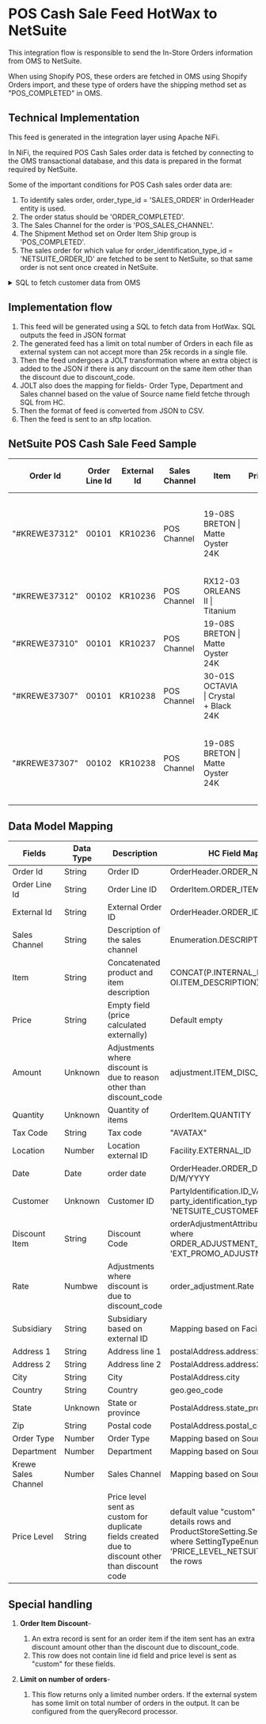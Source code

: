 # POS Cash Sale Feed HotWax to NetSuite

This integration flow is responsible to send the In-Store Orders information from OMS to NetSuite.

When using Shopify POS, these orders are fetched in OMS using Shopify Orders import, and these type of orders have the shipping method set as "POS_COMPLETED" in OMS.

## Technical Implementation

This feed is generated in the integration layer using Apache NiFi. 

In NiFi, the required POS Cash Sales order data is fetched by connecting to the OMS transactional database, and this data is prepared in the format required by NetSuite.

Some of the important conditions for POS Cash sales order data are:
1. To identify sales order, order_type_id = 'SALES_ORDER' in OrderHeader entity is used.
2. The order status should be 'ORDER_COMPLETED'.
3. The Sales Channel for the order is 'POS_SALES_CHANNEL'.
4. The Shipment Method set on Order Item Ship group is 'POS_COMPLETED'.
5. The sales order for which value for order_identification_type_id = 'NETSUITE_ORDER_ID' are fetched to be sent to NetSuite, so that same order is not sent once created in NetSuite.


<details>
  <summary>SQL to fetch customer data from OMS</summary>

``` SQL
SELECT
  oh.order_name AS 'Order Id',
  os.status_datetime,
  oi.order_item_seq_id AS 'Order Line Id',
  oh.order_id AS 'External Id',
  e.description AS 'Sales Channel',
  p.product_type_id AS 'Product Type Id',
  CASE
    WHEN itm_gift_card.integration_type_id = 'NETSUITE_GIFT_CARD' THEN itm_gift_card.mapping_value
    ELSE gid.id_value
    END AS 'Item',
     oi.unit_price AS 'Price',
  adj.item_disc_amount AS 'Item Discount Amount',
  oi.quantity AS 'Quantity',
  'AVATAX' AS 'Tax Code',
  f.external_id AS 'Location',
  DATE_FORMAT(oh.order_date, '%c/%e/%Y') AS 'Date',
  pi.id_value AS 'Customer',
  CASE WHEN EXISTS (
    SELECT
      promo_name
    FROM
      product_promo
    WHERE
      promo_name = adj.discount_code
  ) THEN adj.discount_code WHEN adj.rate IS NOT NULL THEN 'SHOPIFY DISCOUNT' END AS 'Discount Item',
  adj.rate AS 'Rate',
  CASE WHEN f.external_id IN ('376', '415') THEN '5' ELSE '1' END AS 'Subsidiary',
  pa.address1 AS 'Address 1',
  pa.address2 AS 'Address 2',
  pa.city AS 'City',
  g.geo_code AS 'Country',
  pa.state_province_geo_id AS 'State',
  pa.postal_code AS 'Zip',
  CASE
    WHEN order_type.id_value IS NULL THEN e.enum_code
    ELSE order_type.id_value
  END AS 'Order Type',
  department.id_value AS 'Department',
  sales_channel.id_value AS 'Krewe Sales Channel',
  CASE WHEN itm_gift_card.integration_type_id = 'NETSUITE_GIFT_CARD' THEN 'Custom' ELSE (
    SELECT
      setting_value
    FROM
      product_store_setting pss
    WHERE
      setting_type_enum_id = 'PRICE_LEVEL_NETSUITE'
      AND (
        thru_date IS NULL
        OR thru_date > now()
      )
      AND pss.product_store_id = oh.product_store_id
    ORDER BY
      from_date DESC
    LIMIT
      1
  ) END AS 'Price Level',
  (
    SELECT
      id_value
    FROM
      order_identification
    WHERE
      oh.order_id = order_id
      AND order_identification_type_id = 'SHOPIFY_ORD_ID'
      AND (thru_date IS NULL OR thru_date > now()) LIMIT 1
  ) AS "HC Shopify POS Order Id",
  SUBSTRING_INDEX(
    oi_shopify_order_no.id_value,
    '-',
    -1
  )  as "Shopify Order Number"
FROM
  order_header oh
  INNER JOIN order_item oi ON oh.order_id = oi.order_id
  LEFT JOIN product p on oi.product_id = p.product_id
  LEFT JOIN integration_type_mapping itm_gift_card ON p.product_type_id = itm_gift_card.mapping_key
  AND itm_gift_card.integration_type_id = 'NETSUITE_GIFT_CARD'
  LEFT JOIN enumeration e ON e.enum_id = oh.sales_channel_enum_id
  AND e.enum_type_id = 'ORDER_SALES_CHANNEL'
  LEFT JOIN order_identification oid ON oh.order_id = oid.order_id
  AND oid.order_identification_type_id = 'NETSUITE_ORDER_ID' AND (oid.thru_date IS NULL OR oid.thru_date > now())
  JOIN good_identification gid ON gid.product_id = oi.product_id
  and gid.good_Identification_Type_Id = 'NETSUITE_PRODUCT_ID' and (gid.thru_date IS NULL OR gid.thru_date > now())
  INNER JOIN order_item_ship_group_assoc oisga ON oi.order_id = oisga.order_id
  AND oi.order_item_seq_id = oisga.order_item_seq_id
  INNER JOIN order_status os ON oi.order_id = os.order_id
  AND oi.order_item_seq_id = os.order_item_seq_id
  AND oi.status_id = os.status_id
  INNER JOIN order_item_ship_group oisg ON oisga.order_id = oisg.order_id
  AND oisga.ship_group_seq_id = oisg.ship_group_seq_id
  INNER JOIN facility AS f ON oisg.order_facility_id = f.facility_id
  LEFT JOIN facility_contact_mech_purpose fcmp ON fcmp.facility_id = f.facility_id
  AND fcmp.contact_mech_purpose_type_id = 'PRIMARY_LOCATION'
  AND fcmp.thru_date IS NULL
  LEFT JOIN postal_address pa ON pa.contact_mech_id = fcmp.contact_mech_id
  LEFT JOIN geo g ON g.geo_id = pa.country_geo_id
  LEFT JOIN order_role odr ON oh.order_id = odr.order_id
  AND odr.role_type_id = 'BILL_TO_CUSTOMER'
  AND odr.thru_date IS NULL
  INNER JOIN party_identification pi ON odr.party_id = pi.party_id
  AND party_identification_type_id = 'NETSUITE_CUSTOMER_ID'
  LEFT JOIN order_item_assoc oia ON oia.to_order_id = oi.order_id
  AND oia.to_order_item_seq_id = oi.order_item_seq_id
  AND oia.order_item_assoc_type_id = 'KIT_COMPONENT'
  LEFT JOIN(
    SELECT
      ori.order_id 'order_id',
      ori.order_item_seq_id 'order_item_seq_id',
      (
        SELECT
          SUM(oa.amount)
        FROM
          order_adjustment oa
          LEFT JOIN order_adjustment_attribute oaa ON oa.order_adjustment_id = oaa.order_adjustment_id
        WHERE
          oa.order_id = ori.order_id
          AND oa.order_item_seq_id = ori.order_item_seq_id
          AND oa.order_adjustment_type_id IN ('EXT_PROMO_ADJUSTMENT')
          AND oaa.order_adjustment_id IS NULL
      ) 'item_disc_amount',
      (
        SELECT
          GROUP_CONCAT(oaa.attr_value)
        FROM
          order_adjustment oa
          LEFT JOIN order_adjustment_attribute oaa ON oa.order_adjustment_id = oaa.order_adjustment_id
        WHERE
          oa.order_id = ori.order_id
          AND oa.order_item_seq_id = ori.order_item_seq_id
          AND oa.order_adjustment_type_id = 'EXT_PROMO_ADJUSTMENT'
          AND oaa.attr_name = 'discount_code'
      ) 'discount_code',
      (
        SELECT
          SUM(oa.amount)
        FROM
          order_adjustment oa
          JOIN order_adjustment_attribute oaa ON oa.order_adjustment_id = oaa.order_adjustment_id
        WHERE
          oa.order_id = ori.order_id
          AND oa.order_adjustment_type_id = 'EXT_PROMO_ADJUSTMENT'
          AND oaa.attr_name = 'discount_code'
      ) 'rate'
    FROM
      order_item ori
      INNER JOIN order_header orh ON ori.order_id = orh.order_id
    WHERE
      ori.status_id = 'ITEM_COMPLETED'
  ) adj ON oi.order_id = adj.order_id
  AND oi.order_item_seq_id = adj.order_item_seq_id
  LEFT JOIN(
    SELECT
      facility_id,
      id_value
    FROM
      facility_identification
    WHERE
      facility_iden_type_id = 'ORDR_ORGN_DPT'
      AND (
          THRU_DATE IS NULL
          OR THRU_DATE > now()
      )
  ) department ON f.facility_id = department.facility_id
  LEFT JOIN(
    SELECT
      facility_id,
      id_value
    FROM
      facility_identification
    WHERE
      facility_iden_type_id = 'ORDR_ORGN_SLS_CHNL'
      AND (
          THRU_DATE IS NULL
          OR THRU_DATE > now()
      )
  ) sales_channel ON f.facility_id = sales_channel.facility_id
  LEFT JOIN(
      SELECT
        facility_id,
        id_value
      FROM
        facility_identification
      WHERE
        facility_iden_type_id = 'NETSUITE_ORDR_TYPE'
        AND (
            THRU_DATE IS NULL
            OR THRU_DATE > now()
        )
  ) order_type ON f.facility_id = order_type.facility_id
  LEFT JOIN order_identification oi_shopify_order_no ON oi_shopify_order_no.order_id = oh.order_id AND oi_shopify_order_no.order_identification_type_id = 'SHOPIFY_ORD_NAME'
  LEFT JOIN (
    SELECT
        distinct
        oh.order_id
    FROM
        order_header oh
        JOIN order_item oi ON oh.order_id = oi.order_id
    LEFT JOIN good_identification gi ON oi.product_id = gi.product_id
            AND gi.good_identification_type_id = 'NETSUITE_PRODUCT_ID' and (gi.thru_date IS NULL OR gi.thru_date > now())
    WHERE
    good_identification_type_id is null
    AND oh.status_id = 'ORDER_COMPLETED'
    AND oh.order_type_id = 'SALES_ORDER'
    ) AS invalid_orders ON oh.order_id = invalid_orders.order_id
WHERE
  oh.status_id = 'ORDER_COMPLETED'
  AND oia.order_item_assoc_type_id IS NULL
  AND oh.sales_channel_enum_id = 'POS_SALES_CHANNEL'
  AND oisg.shipment_method_type_id = 'POS_COMPLETED'
  AND oh.order_type_id = 'SALES_ORDER'
  AND oid.order_id IS NULL
  AND invalid_orders.order_id IS NULL
order by
  oi.order_id,
  oi.order_item_seq_id
```
</details>

## Implementation flow 
1. This feed will be generated using a SQL to fetch data from HotWax. SQL outputs the feed in JSON format
2. The generated feed has a limit on total number of Orders in each file as external system can not accept more than 25k records in a single file.
3. Then the feed undergoes a JOLT transformation where an extra object is added to the JSON if there is any discount on the same item other than the discount due to discount_code.
4. JOLT also does the mapping for fields- Order Type, Department and Sales channel based on the value of Source name field fetche through SQL from HC.
5. Then the format of feed is converted from JSON to CSV.
6. Then the feed is sent to an sftp location.

## NetSuite POS Cash Sale Feed Sample


   | Order Id        | Order Line Id | External Id   | Sales Channel   | Item                                      | Price | Amount | Quantity | Tax Code | Location           | Date       | Customer | Discount Item     | Rate    | Subsidiary | Address 1             | Address 2 | City            | Country | State | Zip   | Order Type | Department | Krewe Sales Channel | Price Level        | Shopify Order Number | Order Note                                                             |
   | --------------- | ------------- |---------------|-----------------|-------------------------------------------|-------|--------|----------|----------|--------------------| ---------- | -------- | ------------------| ------- |------------| --------------------- | --------- | --------------- | ------- | ----- | ----- | -----------| -----------| --------------------|--------------------|----------------------|------------------------------------------------------------------------|
   | "#KREWE37312"   | 00101         | KR10236       | POS Channel     | 19-08S BRETON &#124; Matte Oyster 24K     |       |        | 1.000000 | AVATAX   | 254                | 9/8/2023   | 5313849  |                   |         | 1          | 1,818 Magazine Street |           | New Orleans     | US      | LA    | 70130 | 6          | 212        | 12                  | Base Price (MSRP)  | 36,167               | New Exchange order @ 2023-12-14 11:27:56 exchange for order KR10236    |
   | "#KREWE37312"   | 00102         | KR10236       | POS Channel     | RX12-03 ORLEANS II &#124; Titanium        |       |        | 1.000000 | AVATAX   | 254                | 9/8/2023   | 5313849  |                   |         | 1          | 1,818 Magazine Street |           | New Orleans     | US      | LA    | 70130 | 6          | 212        | 12                  | Base Price (MSRP)  | 36,179               |                                                                        |
   | "#KREWE37310"   | 00101         | KR10237       | POS Channel     | 19-08S BRETON &#124; Matte Oyster 24K     |       |        | 1.000000 | AVATAX   | 372                | 9/8/2023   | 5313850  |                   |         | 1          | 619 Royal Street      |           | New Orleans     | US      | LA    | 70130 | 6          | 317        | 156                 | Base Price (MSRP)  |                      |                                                                        |
   | "#KREWE37307"   | 00101         | KR10238       | POS Channel     | 30-01S OCTAVIA &#124; Crystal + Black 24K |       |        | 1.000000 | AVATAX   | 376                | 9/8/2023   | 5313849  | SHOPIFY DISCOUNT  | -82.500 | 5          | Gansevoort Street     |           | New York        | US      | NY    | 10014 | 6          | 335        | 144                 | Base Price (MSRP)  | 36,123               |                                                                        |
   | "#KREWE37307"   | 00102         | KR10238       | POS Channel     | 19-08S BRETON &#124; Matte Oyster 24K     |       |        | 1.000000 | AVATAX   | 376                | 9/8/2023   | 5313849  | SHOPIFY DISCOUNT  | -82.500 | 5          | Gansevoort Street     |           | New York        | US      | NY    | 10014 | 6          | 335        | 144                 |                    |                      | New Exchange order @ 2023-12-14 11:27:56 exchange for order KREWE37307 |

## Data Model Mapping
| Fields                        | Data Type | Description                                   | HC Field Mapping                 |
|-------------------------------|-----------|-----------------------------------------------|---------------------------------|
| Order Id                      | String    | Order ID                                      | OrderHeader.ORDER_NAME                    |
| Order Line Id                 | String    | Order Line ID                                 | OrderItem.ORDER_ITEM_SEQ_ID             |
| External Id                   | String    | External Order ID                             | OrderHeader.ORDER_ID                      |
| Sales Channel                 | String    | Description of the sales channel              | Enumeration.DESCRIPTION                    |
| Item                          | String    | Concatenated product and item description     | CONCAT(P.INTERNAL_NAME, OI.ITEM_DESCRIPTION) |
| Price                         | String    | Empty field (price calculated externally)     | Default empty                    |
| Amount          | Unknown   | Adjustments where discount is due to reason other than discount_code | adjustment.ITEM_DISC_AMOUNT             |
| Quantity                      | Unknown   | Quantity of items                             | OrderItem.QUANTITY                      |
| Tax Code                      | String    | Tax code                                      | "AVATAX"                         |
| Location                      | Number    | Location external ID                          | Facility.EXTERNAL_ID                    |
| Date                          | Date      | order date                                    | OrderHeader.ORDER_DATE in format D/M/YYYY |
| Customer                      | Unknown   | Customer ID                                   | PartyIdentification.ID_VALUE  where party_identification_type_id = 'NETSUITE_CUSTOMER_ID'|
| Discount Item                 | String    | Discount Code                                 | orderAdjustmentAttribute.ATTR_VALUE where ORDER_ADJUSTMENT_TYPE_ID = 'EXT_PROMO_ADJUSTMENT'|
| Rate                          | Numbwe    | Adjustments where discount is due to discount_code | order_adjustment.Rate                         |
| Subsidiary                    | String    | Subsidiary based on external ID               | Mapping based on Facility external id        |
| Address 1                     | String    | Address line 1                                | postalAddress.address1                      |
| Address 2                     | String    | Address line 2                                | PostalAddress.address2                      |
| City                          | String    | City                                          | PostalAddress.city                          |
| Country                       | String    | Country                                       | geo.geo_code                       |
| State                         | Unknown   | State or province                             | PostalAddress.state_province_geo_id         |
| Zip                           | String    | Postal code                                   | PostalAddress.postal_code                   |
| Order Type                    | Number    | Order Type                                    | Mapping based on Source           |
| Department                    | Number    | Department                                    | Mapping based on Source Name |
| Krewe Sales Channel           | Number    | Sales Channel                                 | Mapping based on Source   |
| Price Level                   | String    | Price level sent as custom for duplicate fields created due to discount other than discount code| default value "custom" for discount details rows and ProductStoreSetting.SettingValue where SettingTypeEnumId = 'PRICE_LEVEL_NETSUITE' for rest of the rows |


## Special handling
1. **Order Item Discount**- 
    1. An extra record is sent for an order item if the item sent has an extra discount amount other than the discount due to discount_code.
    2. This row does not contain line id field and price level is sent as "custom" for these fields.
       
2. **Limit on number of orders**-
    1. This flow returns only a limited number orders. If the external system has some limit on total number of orders in the output. It can be configured from the queryRecord processor.
